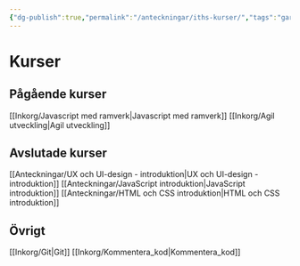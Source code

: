 ```yaml
---
{"dg-publish":true,"permalink":"/anteckningar/iths-kurser/","tags":"gardenEntry"}
---
```



# Kurser
## Pågående kurser
[[Inkorg/Javascript med ramverk\|Javascript med ramverk]]
[[Inkorg/Agil utveckling\|Agil utveckling]]
## Avslutade kurser
[[Anteckningar/UX och UI-design - introduktion\|UX och UI-design - introduktion]]
[[Anteckningar/JavaScript introduktion\|JavaScript introduktion]]
[[Anteckningar/HTML och CSS introduktion\|HTML och CSS introduktion]]

## Övrigt
[[Inkorg/Git\|Git]]
[[Inkorg/Kommentera_kod\|Kommentera_kod]]